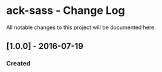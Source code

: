 # ack-sass - Change Log
All notable changes to this project will be documented here.


## [1.0.0] - 2016-07-19
### Created
